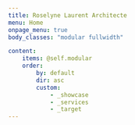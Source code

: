 ```yaml
---
title: Roselyne Laurent Architecte
menu: Home
onpage_menu: true
body_classes: "modular fullwidth"

content:
    items: @self.modular
    order:
        by: default
        dir: asc
        custom:
            - _showcase
            - _services
            - _target
---
```



